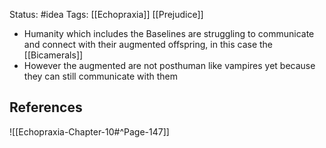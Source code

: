 Status: #idea
Tags: [[Echopraxia]] [[Prejudice]]

* Humanity which includes the Baselines are struggling to communicate and connect with their augmented offspring, in this case the [[Bicamerals]]
* However the augmented are not posthuman like vampires yet because they can still communicate with them

## References

![[Echopraxia-Chapter-10#^Page-147]]